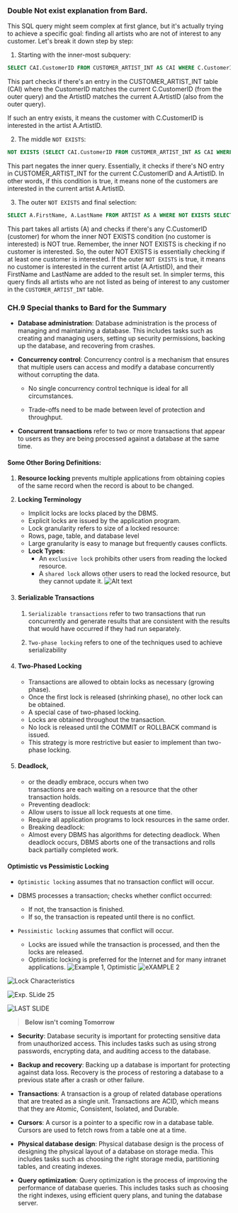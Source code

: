 ### Double Not exist explanation from Bard.
This SQL query might seem complex at first glance, but it's actually trying to achieve a specific goal: finding all artists who are not of interest to any customer. Let's break it down step by step:

1. Starting with the inner-most subquery:
```sql
SELECT CAI.CustomerID FROM CUSTOMER_ARTIST_INT AS CAI WHERE C.CustomerID = CAI.CustomerID AND A.ArtistID = CAI.ArtistID
```
This part checks if there's an entry in the CUSTOMER_ARTIST_INT table (CAI) where the CustomerID matches the current C.CustomerID (from the outer query) and the ArtistID matches the current A.ArtistID (also from the outer query).

If such an entry exists, it means the customer with C.CustomerID is interested in the artist A.ArtistID.

2. The middle `NOT EXISTS`:
```sql
NOT EXISTS (SELECT CAI.CustomerID FROM CUSTOMER_ARTIST_INT AS CAI WHERE C.CustomerID = CAI.CustomerID AND A.ArtistID = CAI.ArtistID))
```
This part negates the inner query. Essentially, it checks if there's NO entry in CUSTOMER_ARTIST_INT for the current C.CustomerID and A.ArtistID.
In other words, if this condition is true, it means none of the customers are interested in the current artist A.ArtistID.

3. The outer `NOT EXISTS` and final selection:
```sql
SELECT A.FirstName, A.LastName FROM ARTIST AS A WHERE NOT EXISTS SELECT C.CustomerID FROM CUSTOMER AS C WHERE NOT EXISTS (SELECT CAI.CustomerID FROM CUSTOMER_ARTIST_INT AS CAI WHERE C.CustomerID = CAI.CustomerID AND A.ArtistID = CAI.ArtistID))
```
This part takes all artists (A) and checks if there's any C.CustomerID (customer) for whom the inner NOT EXISTS condition (no customer is interested) is NOT true.
Remember, the inner NOT EXISTS is checking if no customer is interested. So, the outer NOT EXISTS is essentially checking if at least one customer is interested.
If the outer `NOT EXISTS` is true, it means no customer is interested in the current artist (A.ArtistID), and their FirstName and LastName are added to the result set.
In simpler terms, this query finds all artists who are not listed as being of interest to any customer in the `CUSTOMER_ARTIST_INT` table.

### CH.9 Special thanks to Bard for the Summary

- **Database administration**: Database administration is the process of managing and maintaining a database. This includes tasks such as creating and managing users, setting up security permissions, backing up the database, and recovering from crashes.

- **Concurrency control**: Concurrency control is a mechanism that ensures that multiple users can access and modify a database concurrently without corrupting the data.

    - No single concurrency control technique is ideal for all
circumstances.

    - Trade-offs need to be made between level of protection
and throughput.

-  **Concurrent transactions** refer to two or more
transactions that appear to users as they are being
processed against a database at the same time.

#### Some Other Boring Definitions:
1. **Resource locking** prevents multiple applications from
    obtaining copies of the same record when the record is
    about to be changed.
2. **Locking Terminology**
    * Implicit locks are locks placed by the DBMS.
    * Explicit locks are issued by the application program.
    * Lock granularity refers to size of a locked resource:
    - Rows, page, table, and database level
    * Large granularity is easy to manage but frequently causes
    conflicts.
    * **Lock Types**:
      - An `exclusive lock` prohibits other users from reading the locked
        resource.
      - A `shared lock` allows other users to read the locked resource, but they
        cannot update it.
        ![Alt text](assets/image.png)

3. #### **Serializable Transactions**
   1.  `Serializable transactions` refer to two transactions that
        run concurrently and generate results that are consistent
        with the results that would have occurred if they had run
        separately.

    2. `Two-phase locking` refers to one of the techniques used
        to achieve serializability
4. #### **Two-Phased Locking**
    - Transactions are allowed to obtain locks as
        necessary (growing phase).
    - Once the first lock is released (shrinking phase), no
        other lock can be obtained.
    - A special case of two-phased locking.
    - Locks are obtained throughout the transaction.
    - No lock is released until the COMMIT or ROLLBACK
        command is issued.
    - This strategy is more restrictive but easier to
        implement than two-phase locking.
5. #### Deadlock, 
    - or the deadly embrace, occurs when two  
        transactions are each waiting on a resource that the other
        transaction holds.
    - Preventing deadlock:
    - Allow users to issue all lock requests at one time.
    - Require all application programs to lock resources in the
        same order.
    - Breaking deadlock:
    - Almost every DBMS has algorithms for detecting
        deadlock. When deadlock occurs, DBMS aborts one of the
        transactions and rolls back partially completed work.        
#### Optimistic vs Pessimistic Locking
* `Optimistic locking` assumes that no transaction conflict will occur.

* DBMS processes a transaction; checks whether conflict
    occurred:
    - If not, the transaction is finished.
    - If so, the transaction is repeated until there is no
        conflict.
* `Pessimistic locking` assumes that conflict will occur. 
    - Locks are issued while the transaction is processed, and
        then the locks are released.
    - Optimistic locking is preferred for the Internet and for many
        intranet applications.
![Example 1, Optimistic](assets/image-2.png)
![eXAMPLE 2](assets/image-1.png)

![Lock Characteristics](assets/image-3.png)

![Exp. SLide 25](assets/image-4.png)

![LAST SLIDE](assets/image-5.png)

> **Below isn't coming Tomorrow**

- **Security**: Database security is important for protecting sensitive data from unauthorized access. This includes tasks such as using strong passwords, encrypting data, and auditing access to the database.

- **Backup and recovery**: Backing up a database is important for protecting against data loss.  Recovery is the process of restoring a database to a previous state after a crash or other  failure.

- **Transactions**: A transaction is a group of related database operations that are treated as a single unit. Transactions are ACID, which means that they are Atomic, Consistent, Isolated, and Durable.


- **Cursors**: A cursor is a pointer to a specific row in a database table. Cursors are used to fetch rows from a table one at a time.

- **Physical database design**: Physical database design is the process of designing the physical layout of a database on storage media. This includes tasks such as choosing the right storage media, partitioning tables, and creating indexes.

- **Query optimization**: Query optimization is the process of improving the performance of database queries. This includes tasks such as choosing the right indexes, using efficient query plans, and tuning the database server.
